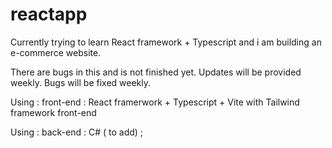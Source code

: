 # reactapp
Currently trying to learn React framework + Typescript and i am building an e-commerce website.

There are bugs in this and is not finished yet. Updates will be provided weekly. Bugs will be fixed weekly.

Using : front-end : React framerwork + Typescript + Vite with Tailwind framework front-end

Using : back-end : C# ( to add) ;
